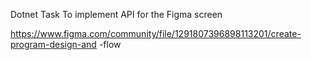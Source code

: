 Dotnet Task To implement API for the Figma screen

https://www.figma.com/community/file/1291807396898113201/create-program-design-and
-flow
